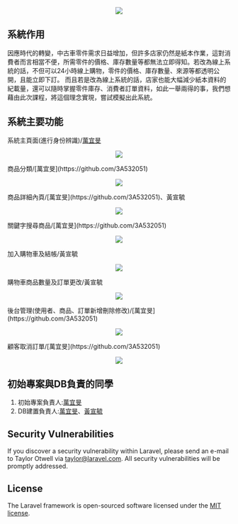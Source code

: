 <p align="center"><img src="https://i.imgur.com/3sa8Llu.png"></p>

## 系統作用
因應時代的轉變，中古車零件需求日益增加，但許多店家仍然是紙本作業，這對消費者而言相當不便，所需零件的價格、庫存數量等都無法立即得知。若改為線上系統的話，不但可以24小時線上購物，零件的價格、庫存數量、來源等都透明公開，且能立即下訂。
而且若是改為線上系統的話，店家也能大幅減少紙本資料的紀載量，還可以隨時掌握零件庫存、消費者訂單資料，如此一舉兩得的事，我們想藉由此次課程，將這個理念實現，嘗試模擬出此系統。

## 系統主要功能
系統主頁面(進行身份辨識)/[萬宜旻](https://github.com/3A532051)
<p align="center"><img src="https://i.imgur.com/d0kpTWU.png"></p>
商品分類/[萬宜旻](https://github.com/3A532051)
<p align="center"><img src="https://i.imgur.com/PIf2eyY.png"></p>
商品詳細內頁/[萬宜旻](https://github.com/3A532051)、黃宣毓
<p align="center"><img src="https://i.imgur.com/INsyBPq.png"></p>
關鍵字搜尋商品/[萬宜旻](https://github.com/3A532051)
<p align="center"><img src="https://i.imgur.com/glibvjs.png"></p>
加入購物車及結帳/黃宣毓
<p align="center"><img src="https://i.imgur.com/3jdQuHT.png"></p>
購物車商品數量及訂單更改/黃宣毓
<p align="center"><img src="https://i.imgur.com/bzX8y1k.png"></p>
後台管理(使用者、商品、訂單新增刪除修改)/[萬宜旻](https://github.com/3A532051)
<p align="center"><img src="https://i.imgur.com/Y6FSH6C.png"></p>
顧客取消訂單/[萬宜旻](https://github.com/3A532051)
<p align="center"><img src="https://i.imgur.com/hXBxHwj.png"></p>



## 初始專案與DB負責的同學

1. 初始專案負責人:[萬宜旻](https://github.com/3A532051)
2. DB建置負責人:[萬宜旻](https://github.com/3A532051)、[黃宣毓](https://github.com/3A532053)

## Security Vulnerabilities

If you discover a security vulnerability within Laravel, please send an e-mail to Taylor Otwell via [taylor@laravel.com](mailto:taylor@laravel.com). All security vulnerabilities will be promptly addressed.

## License

The Laravel framework is open-sourced software licensed under the [MIT license](https://opensource.org/licenses/MIT).
